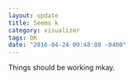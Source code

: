 ```yaml
---
layout: update
title: Seems k
category: visualizer
tags: OK
date: "2016-04-24 09:48:08 -0400"
---
```


Things should be working mkay.
